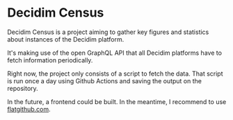 # Decidim Census

Decidim Census is a project aiming to gather key figures and statistics about instances of the Decidim platform.

It's making use of the open GraphQL API that all Decidim platforms have to fetch information periodically.

Right now, the project only consists of a script to fetch the data. That script is run once a day using Github Actions and saving the output on the repository.

In the future, a frontend could be built. In the meantime, I recommend to use [flatgithub.com](https://flatgithub.com/digidemlab/decidim-census?filename=organizations.csv).

